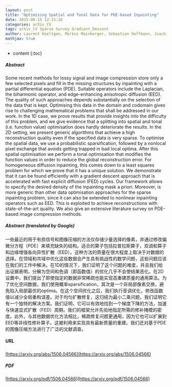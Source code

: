 ```yaml
---
layout: post
title: "Optimising Spatial and Tonal Data for PDE-based Inpainting"
date: 2015-06-15 12:15:26
categories: arXiv_CV
tags: arXiv_CV Sparse Survey Gradient_Descent
author: Laurent Hoeltgen, Markus Mainberger, Sebastian Hoffmann, Joachim Weickert, Ching Hoo Tang, Simon Setzer, Daniel Johannsen, Frank Neumann, Benjamin Doerr
mathjax: true
---
```


* content
{:toc}

##### Abstract
Some recent methods for lossy signal and image compression store only a few selected pixels and fill in the missing structures by inpainting with a partial differential equation (PDE). Suitable operators include the Laplacian, the biharmonic operator, and edge-enhancing anisotropic diffusion (EED). The quality of such approaches depends substantially on the selection of the data that is kept. Optimising this data in the domain and codomain gives rise to challenging mathematical problems that shall be addressed in our work. In the 1D case, we prove results that provide insights into the difficulty of this problem, and we give evidence that a splitting into spatial and tonal (i.e. function value) optimisation does hardly deteriorate the results. In the 2D setting, we present generic algorithms that achieve a high reconstruction quality even if the specified data is very sparse. To optimise the spatial data, we use a probabilistic sparsification, followed by a nonlocal pixel exchange that avoids getting trapped in bad local optima. After this spatial optimisation we perform a tonal optimisation that modifies the function values in order to reduce the global reconstruction error. For homogeneous diffusion inpainting, this comes down to a least squares problem for which we prove that it has a unique solution. We demonstrate that it can be found efficiently with a gradient descent approach that is accelerated with fast explicit diffusion (FED) cycles. Our framework allows to specify the desired density of the inpainting mask a priori. Moreover, is more generic than other data optimisation approaches for the sparse inpainting problem, since it can also be extended to nonlinear inpainting operators such as EED. This is exploited to achieve reconstructions with state-of-the-art quality. We also give an extensive literature survey on PDE-based image compression methods.

##### Abstract (translated by Google)
一些最近的用于有损信号和图像压缩的方法仅存储少量选择的像素，并通过修改偏微分方程（PDE）来填充缺失的结构。适合的算子包括拉普拉斯算子，双调和算子和边缘增强各向异性扩散（EED）。这种方法的质量在很大程度上取决于对数据的选择。在领域和共域中优化这些数据会产生具有挑战性的数学问题，这些问题应该在我们的工作中解决。在1D的情况下，我们证明了这个问题的难度，并且我们给出证据表明，分解为空间和色调（即函数值）的优化几乎不会使结果恶化。在2D设置中，我们提出了即使指定的数据非常稀疏也能实现高重建质量的通用算法。为了优化空间数据，我们使用概率sparsification，其次是一个非局部像素交换，避免陷入局部最优的optima。在这个空间优化之后，我们执行音调优化，修改函数值以减少全局重构误差。对于均匀扩散修复，这归结为最小二乘问题，我们证明它有一个独特的解决方案。我们证明，它可以有效地找到一个梯度下降的方法，加速与快速显式扩散（FED）周期。我们的框架允许先验地指定所需的修补掩模的密度。此外，与其他数据优化方法相比，稀疏修复问题更通用，因为它也可以扩展到EED等非线性修补算子。这被利用来实现具有最新质量的重建。我们还对基于PDE的图像压缩方法进行了广泛的文献调查。

##### URL
[https://arxiv.org/abs/1506.04566](https://arxiv.org/abs/1506.04566)

##### PDF
[https://arxiv.org/pdf/1506.04566](https://arxiv.org/pdf/1506.04566)

